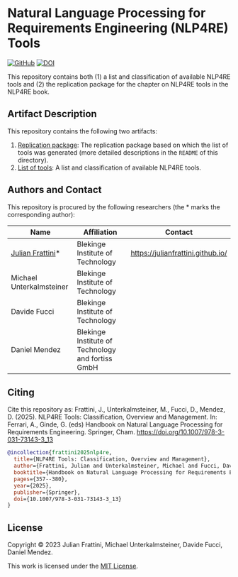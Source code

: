 # Natural Language Processing for Requirements Engineering (NLP4RE) Tools

[![GitHub](https://img.shields.io/github/license/JulianFrattini/nlp4re-tools)](./LICENSE)
[![DOI](https://zenodo.org/badge/DOI/10.5281/zenodo.8341440.svg)](https://doi.org/10.5281/zenodo.8341440)

This repository contains both (1) a list and classification of available NLP4RE tools and (2) the replication package for the chapter on NLP4RE tools in the NLP4RE book.

## Artifact Description

This repository contains the following two artifacts:

1. [Replication package](./replication/): The replication package based on which the list of tools was generated (more detailed descriptions in the `README` of this directory).
2. [List of tools](./tools/nlp4re-tools.md): A list and classification of available NLP4RE tools.

## Authors and Contact

This repository is procured by the following researchers (the * marks the corresponding author):

| Name | Affiliation | Contact |
|---|---|---|
| [Julian Frattini](https://github.com/JulianFrattini)* | Blekinge Institute of Technology | https://julianfrattini.github.io/ |
| Michael Unterkalmsteiner | Blekinge Institute of Technology | |
| Davide Fucci | Blekinge Institute of Technology | |
| Daniel Mendez | Blekinge Institute of Technology and fortiss GmbH | |

## Citing

Cite this repository as: Frattini, J., Unterkalmsteiner, M., Fucci, D., Mendez, D. (2025). NLP4RE Tools: Classification, Overview and Management. In: Ferrari, A., Ginde, G. (eds) Handbook on Natural Language Processing for Requirements Engineering. Springer, Cham. https://doi.org/10.1007/978-3-031-73143-3_13

```bibtex
@incollection{frattini2025nlp4re,
  title={NLP4RE Tools: Classification, Overview and Management},
  author={Frattini, Julian and Unterkalmsteiner, Michael and Fucci, Davide and Mendez, Daniel},
  booktitle={Handbook on Natural Language Processing for Requirements Engineering},
  pages={357--380},
  year={2025},
  publisher={Springer},
  doi={10.1007/978-3-031-73143-3_13}
}
```

## License  

Copyright © 2023 Julian Frattini, Michael Unterkalmsteiner, Davide Fucci, Daniel Mendez.

This work is licensed under the [MIT License](./LICENSE).
